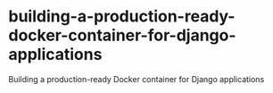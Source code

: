 # building-a-production-ready-docker-container-for-django-applications
Building a production-ready Docker container for Django applications
